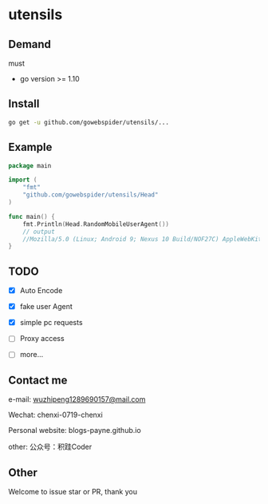 # utensils

## Demand

must

- go version >= 1.10

## Install

```bash
go get -u github.com/gowebspider/utensils/...
```

## Example

```go
package main

import (
	"fmt"
	"github.com/gowebspider/utensils/Head"
)

func main() {
	fmt.Println(Head.RandomMobileUserAgent())
	// output
	//Mozilla/5.0 (Linux; Android 9; Nexus 10 Build/NOF27C) AppleWebKit/537.36 (KHTML, like Gecko) Chrome/40.0.2214.93 Safari/534.30
}


```

## TODO

-[x] Auto Encode

-[x] fake user Agent

-[x] simple pc requests

-[ ] Proxy access

-[ ] more...

## Contact me

e-mail: wuzhipeng1289690157@mail.com

Wechat: chenxi-0719-chenxi

Personal website: blogs-payne.github.io

other: 公众号：积跬Coder

## Other

Welcome to issue star or PR, thank you